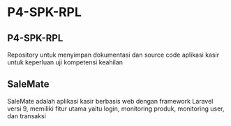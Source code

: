 # P4-SPK-RPL
## P4-SPK-RPL
Repository untuk menyimpan dokumentasi dan source code aplikasi kasir untuk keperluan uji
kompetensi keahilan

## SaleMate
SaleMate adalah aplikasi kasir berbasis web dengan framework Laravel versi 9, memiliki fitur utama yaitu login, monitoring produk, monitoring user, dan transaksi
